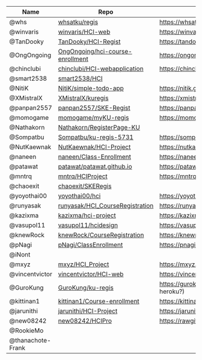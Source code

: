Name         | Repo                | URL
-------------|---------------------|----------------------------------
@whs         | [whsatku/regis](https://github.com/whsatku/regis/tree/gh-pages)       | https://whsatku.github.io/regis/
@winvaris    | [winvaris/HCI-web](https://github.com/winvaris/HCI-web/tree/gh-pages)    | https://winvaris.github.io/HCI-web/
@TanDooky    | [TanDooky/HCI-Regist](https://github.com/tandooky/HCI-Regist/tree/gh-pages) | https://tandooky.github.io/HCI-Regist/
@OngOngoing  | [OngOngoing/hci-course-enrollment](https://github.com/ongongoing/hci-course-enrollment/tree/gh-pages) | https://ongongoing.github.io/hci-course-enrollment/
@chinclubi   | [chinclubi/HCI-webapplication](https://github.com/chinclubi/HCI-webapplication/tree/gh-pages) | https://chinclubi.github.io/HCI-webapplication/
@smart2538   | [smart2538/HCI](https://github.com/smart2538/HCI) |
@NitiK       | [NitiK/simple-todo-app](https://github.com/NitiK/simple-todo-app/tree/gh-pages) | https://nitik.github.io/simple-todo-app/
@XMistralX   | [XMistralX/kuregis](https://github.com/XMistralX/kuregis/tree/gh-pages) | https://xmistralx.github.io/kuregis/
@panpan2557  | [panpan2557/SKE-Regist](https://github.com/panpan2557/SKE-Regist/tree/gh-pages) | https://panpan2557.github.io/SKE-Regist
@momogame    | [momogame/myKU-regis](https://github.com/momogame/myKU-regis/tree/gh-pages) | https://momogame.github.io/myKU-regis/
@Nathakorn   | [Nathakorn/RegisterPage-KU](https://github.com/Nathakorn/RegisterPage-KU/tree/gh-pages) |
@Sompatbu    | [Sompatbu/ku-regis-5731](https://github.com/Sompatbu/ku-regis-5731/tree/gh-pages) | https://sompatbu.github.io/ku-regis-5731/
@NutKaewnak  | [NutKaewnak/HCI-Project](https://github.com/NutKaewnak/HCI-Project/tree/gh-pages) | https://nutkaewnak.github.io/HCI-Project/
@naneen      | [naneen/Class-Enrollment](https://github.com/naneen/Class-Enrollment/tree/gh-pages) | https://naneen.github.io/Class-Enrollment/view/
@patawat     | [patawat/patawat.github.io](https://github.com/patawat/patawat.github.io) | https://patawat.github.io/ (deployed on heroku?)
@mntrq       | [mntrq/HCIProject](https://github.com/mntrq/HCIProject/tree/gh-pages) | https://mntrq.github.io/HCIProject/
@chaoexit    | [chaoexit/SKERegis](https://github.com/chaoexit/SKERegis) |
@yoyothai00  | [yoyothai00/hci](https://github.com/yoyothai00/hci/tree/gh-pages)   | https://yoyothai00.github.io/hci/
@runyasak    | [runyasak/HCI_CourseRegistration](https://github.com/runyasak/HCI_CourseRegistration/tree/gh-pages) | https://runyasak.github.io/HCI_CourseRegistration/
@kazixma     | [kazixma/hci-project](https://github.com/kazixma/hci-project/tree/gh-pages) | https://kazixma.github.io/hci-project/
@vasupol11   | [vasupol11/hcidesign](https://github.com/vasupol11/hcidesign/tree/gh-pages) | https://vasupol11.github.io/hcidesign/
@knewRock    | [knewRock/CourseRegistration](https://github.com/knewRock/CourseRegistration/tree/gh-pages) | https://knewrock.github.io/CourseRegistration/
@pNagi       | [pNagi/ClassEnrollment](https://github.com/pNagi/ClassEnrollment/tree/gh-pages) | https://pnagi.github.io/ClassEnrollment/
@iNont       | |
@mxyz        | [mxyz/HCI_Project](https://github.com/mxyz/HCI_Project/tree/gh-pages) | https://mxyz.github.io/HCI_Project/
@vincentvictor | [vincentvictor/HCI-web](https://github.com/vincentvictor/HCI-web/tree/gh-pages) | https://vincentvictor.github.io/HCI-web/
@GuroKung    | [GuroKung/ku-regis](https://github.com/GuroKung/ku-regis/tree/gh-pages) | https://gurokung.github.io/ku-regis/ (deployed on heroku?)
@kittinan1   | [kittinan1/Course-enrollment](https://github.com/kittinan1/Course-enrollment/tree/gh-pages) | https://kittinan1.github.io/Course-enrollment/
@jarunithi   | [jarunithi/HCI-Project](https://github.com/jarunithi/HCI-Project/tree/gh-pages) | https://jarunithi.github.io/HCI-Project/
@new08242    | [new08242/HCIPro](https://github.com/new08242/HCIPro) | https://rawgit.com/new08242/HCIPro/master/index.html
@RookieMo    | |
@thanachote-Frank | |

